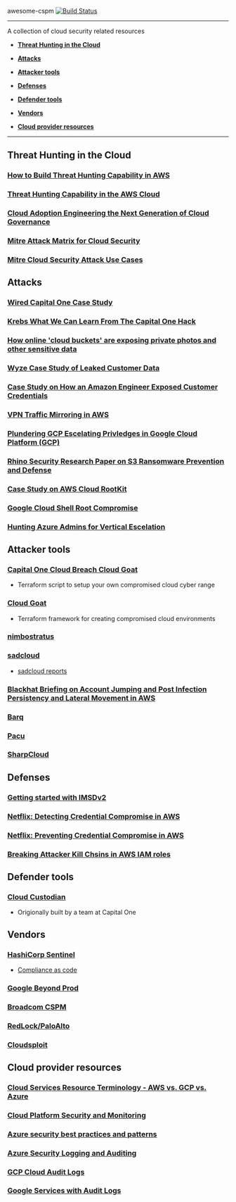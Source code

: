 awesome-cspm [![Build Status](https://travis-ci.org/kai5263499/awesome-cspm.svg?branch=master)](https://travis-ci.org/kai5263499/awesome-cspm)

------------------------------------------------------------------------------------------

A collection of cloud security related resources

* [**Threat Hunting in the Cloud**](#cloud-threat-hunting)

* [**Attacks**](#attacks)

* [**Attacker tools**](#attacker-tools)

* [**Defenses**](#defenses)

* [**Defender tools**](#defender-tools)

* [**Vendors**](#vendors)

* [**Cloud provider resources**](#cloud-provider-resources)

------------------------------------------------------------------------------------------

## Threat Hunting in the Cloud

### [How to Build Threat Hunting Capability in AWS](https://pages.awscloud.com/rs/112-TZM-766/images/How-to-Build-a-Threat-Hunting-Capability-in-AWS_Whitepaper.pdf)
### [Threat Hunting Capability in the AWS Cloud](https://www.secureworldexpo.com/industry-news/threat-hunting-capability-in-the-aws-cloud)
### [Cloud Adoption Engineering the Next Generation of Cloud Governance](https://cloudrumblings.io/cloud-adoption-engineering-the-next-generation-of-cloud-governance-21fb1a2eff60)
### [Mitre Attack Matrix for Cloud Security](https://attack.mitre.org/matrices/enterprise/cloud/)
### [Mitre Cloud Security Attack Use Cases](http://oval.mitre.org/adoption/usecasesguide.html#usecases)


## Attacks

### [Wired Capital One Case Study](https://www.wired.com/story/capital-one-paige-thompson-case-hacking-spree/)
### [Krebs What We Can Learn From The Capital One Hack](https://krebsonsecurity.com/2019/08/what-we-can-learn-from-the-capital-one-hack/)
### [How online 'cloud buckets' are exposing private photos and other sensitive data](https://outline.com/Ke47MA)
### [Wyze Case Study of Leaked Customer Data](https://arstechnica-com.cdn.ampproject.org/v/s/arstechnica.com/tech-policy/2019/12/surveillance-camera-company-wyze-confirms-leak-of-user-data/)
### [Case Study on How an Amazon Engineer Exposed Customer Credentials](https://www.upguard.com/breaches/identity-and-access-misstep-how-an-amazon-engineer-exposed-credentials-and-more)
### [VPN Traffic Mirroring in AWS](https://rhinosecuritylabs.com/aws/abusing-vpc-traffic-mirroring-in-aws/)
### [Plundering GCP Escelating Privledges in Google Cloud Platform (GCP)](https://about.gitlab.com/blog/2020/02/12/plundering-gcp-escalating-privileges-in-google-cloud-platform/)
### [Rhino Security Research Paper on S3 Ransomware Prevention and Defense](https://rhinosecuritylabs.com/aws/s3-ransomware-part-2-prevention-and-defense/)
### [Case Study on AWS Cloud RootKit](https://www.cbronline.com/news/aws-servers-hacked-rootkit-in-the-cloud)
### [Google Cloud Shell Root Compromise](https://threatpost.com/100k-google-cloud-shell-root-compromise/153665/)
### [Hunting Azure Admins for Vertical Escelation](https://www.lares.com/hunting-azure-admins-for-vertical-escalation/)

## Attacker tools

### [Capital One Cloud Breach Cloud Goat](https://rhinosecuritylabs.com/aws/capital-one-cloud_breach_s3-cloudgoat/)
* Terraform script to setup your own compromised cloud cyber range
### [Cloud Goat](https://github.com/RhinoSecurityLabs/cloudgoat)
* Terraform framework for creating compromised cloud environments
### [nimbostratus](http://andresriancho.github.io/nimbostratus/)
### [sadcloud](https://github.com/nccgroup/sadcloud)
* [sadcloud reports](https://ramimac.github.io/sadcloud-reports/)
### [Blackhat Briefing on Account Jumping and Post Infection Persistency and Lateral Movement in AWS](https://www.blackhat.com/docs/us-16/materials/us-16-Amiga-Account-Jumping-Post-Infection-Persistency-And-Lateral-Movement-In-AWS-wp.pdf)
### [Barq](https://github.com/Voulnet/barq)
### [Pacu](https://github.com/RhinoSecurityLabs/pacu)
### [SharpCloud](https://github.com/chrismaddalena/SharpCloud)

## Defenses

### [Getting started with IMSDv2](https://blog.appsecco.com/getting-started-with-version-2-of-aws-ec2-instance-metadata-service-imdsv2-2ad03a1f3650)
### [Netflix: Detecting Credential Compromise in AWS](https://medium.com/netflix-techblog/netflix-cloud-security-detecting-credential-compromise-in-aws-9493d6fd373a)
### [Netflix: Preventing Credential Compromise in AWS](netflix-information-security-preventing-credential-compromise-in-aws-41b112c15179)
### [Breaking Attacker Kill Chsins in AWS IAM roles](https://disruptops.com/breaking-attacker-kill-chains-in-aws-iam-roles/)

## Defender tools

### [Cloud Custodian](https://github.com/cloud-custodian/cloud-custodian)
* Origionally built by a team at Capital One

## Vendors

### [HashiCorp Sentinel](https://www.hashicorp.com/sentinel/)
* [Compliance as code](https://www.hashicorp.com/resources/introduction-sentinel-compliance-policy-as-code)
### [Google Beyond Prod](https://cloud.google.com/security/beyondprod/)
### [Broadcom CSPM](https://www.broadcom.com/products/cyber-security/endpoint/hybrid-cloud/cloud-workload-protection)
### [RedLock/PaloAlto](https://login.paloaltonetworks.com/?resume=/idp/DLKy1/resumeSAML20/idp/SSO.ping&spentity=RedLockSP)
### [Cloudsploit](https://console.cloudsploit.com/signin)

## Cloud provider resources

### [Cloud Services Resource Terminology - AWS vs. GCP vs. Azure](https://www.cloudhealthtech.com/blog/cloud-comparison-guide-glossary-aws-azure-gcp)
### [Cloud Platform Security and Monitoring](https://dsimg.ubm-us.net/envelope/400093/570523/ReliaQuest-WhitePaper-CloudPlatformSecurityAndMonitoring.pdf)
### [Azure security best practices and patterns](https://docs.microsoft.com/en-us/azure/security/fundamentals/best-practices-and-patterns)
### [Azure Security Logging and Auditing](https://docs.microsoft.com/en-us/azure/security/fundamentals/log-audit)
### [GCP Cloud Audit Logs](https://cloud.google.com/logging/docs/audit/)
### [Google Services with Audit Logs](https://cloud.google.com/logging/docs/audit/services)